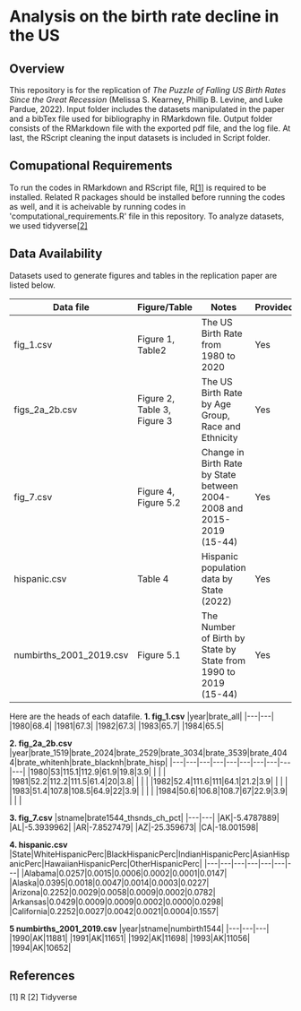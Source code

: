 # Analysis on the birth rate decline in the US
## Overview
This repository is for the replication of *The Puzzle of Falling US Birth Rates Since the Great Recession* (Melissa S. Kearney, Phillip B. Levine, and Luke Pardue, 2022). Input folder includes the datasets manipulated in the paper and a bibTex file used for bibliography in RMarkdown file. Output folder consists of the RMarkdown file with the exported pdf file, and the log file. At last, the RScript cleaning the input datasets is included in Script folder.

## Comupational Requirements
To run the codes in RMarkdown and RScript file, R[[1]](#1) is required to be installed. Related R packages should be installed before running the codes as well, and it is acheivable by running codes in 'computational_requirements.R' file in this repository. To analyze datasets, we used tidyverse[[2]](#2)

## Data Availability 
Datasets used to generate figures and tables in the replication paper are listed below.

|Data file|Figure/Table|Notes|Provided|
|---|---|---|---|
|fig_1.csv|Figure 1, Table2|The US Birth Rate from 1980 to 2020|Yes|
|figs_2a_2b.csv|Figure 2, Table 3, Figure 3|The US Birth Rate by Age Group, Race and Ethnicity|Yes|
|fig_7.csv|Figure 4, Figure 5.2|Change in Birth Rate by State between 2004-2008 and 2015-2019 (15-44)|Yes|
|hispanic.csv|Table 4|Hispanic population data by State (2022)|Yes|
|numbirths_2001_2019.csv|Figure 5.1|The Number of Birth by State by State from 1990 to 2019 (15-44)|Yes|

Here are the heads of each datafile.
**1. fig_1.csv**
|year|brate_all|
|---|---|
|1980|68.4|
|1981|67.3|
|1982|67.3|
|1983|65.7|
|1984|65.5|

**2. fig_2a_2b.csv**
|year|brate_1519|brate_2024|brate_2529|brate_3034|brate_3539|brate_4044|brate_whitenh|brate_blacknh|brate_hisp|
|---|---|---|---|---|---|---|---|---|---|
|1980|53|115.1|112.9|61.9|19.8|3.9|   |   |    |
|1981|52.2|112.2|111.5|61.4|20|3.8|   |   |    |
|1982|52.4|111.6|111|64.1|21.2|3.9|   |   |    |
|1983|51.4|107.8|108.5|64.9|22|3.9|   |   |    |
|1984|50.6|106.8|108.7|67|22.9|3.9|   |   |    |

**3. fig_7.csv**
|stname|brate1544_thsnds_ch_pct|
|---|---|
|AK|-5.4787889|
|AL|-5.3939962|
|AR|-7.8527479|
|AZ|-25.359673|
|CA|-18.001598|

**4. hispanic.csv**
|State|WhiteHispanicPerc|BlackHispanicPerc|IndianHispanicPerc|AsianHispanicPerc|HawaiianHispanicPerc|OtherHispanicPerc|
|---|---|---|---|---|---|---|
|Alabama|0.0257|0.0015|0.0006|0.0002|0.0001|0.0147|
|Alaska|0.0395|0.0018|0.0047|0.0014|0.0003|0.0227|
|Arizona|0.2252|0.0029|0.0058|0.0009|0.0002|0.0782|
|Arkansas|0.0429|0.0009|0.0009|0.0002|0.0000|0.0298|
|California|0.2252|0.0027|0.0042|0.0021|0.0004|0.1557|


**5 numbirths_2001_2019.csv**
|year|stname|numbirth1544|
|---|---|---|
|1990|AK|11881|
|1991|AK|11651|
|1992|AK|11698|
|1993|AK|11056|
|1994|AK|10652|

## References

<a id="1">[1]</a> 
R
<a id="2">[2]</a>
Tidyverse

